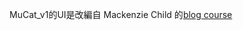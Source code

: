 MuCat_v1的UI是改編自 Mackenzie Child 的[blog course](https://www.youtube.com/playlist?list=PL23ZvcdS3XPK9Y4DRU-BiJtiY5L_QhUUq)
